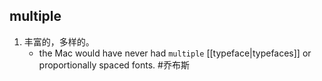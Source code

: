 ## multiple
1. 丰富的，多样的。
   * the Mac would have never had `multiple` [[typeface|typefaces]] or proportionally spaced fonts.  #乔布斯 